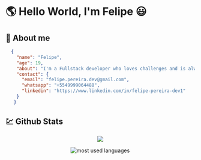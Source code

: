 # :earth_americas: Hello World, I'm Felipe :smiley:

## :book: About me

```JSON
  {
    "name": "Felipe",
    "age": 19,
    "about": "I'm a Fullstack developer who loves challenges and is always learning new technologies.",
    "contact": {
      "email": "felipe.pereira.dev@gmail.com",
      "whatsapp": "+5549999064488",
      "linkedin": "https://www.linkedin.com/in/felipe-pereira-dev1"
    }
   }
```

## :chart: Github Stats
<p align="center">
  <img src="https://github-readme-stats.vercel.app/api?username=felipedev1&show_icons=true&theme=tokyonight&hide_title=true" />
</p>
<p align="center">
  <img alt="most used languages" src="https://github-readme-stats.vercel.app/api/top-langs/?username=felipedev1&layout=compact&theme=tokyonight" />
</p>
